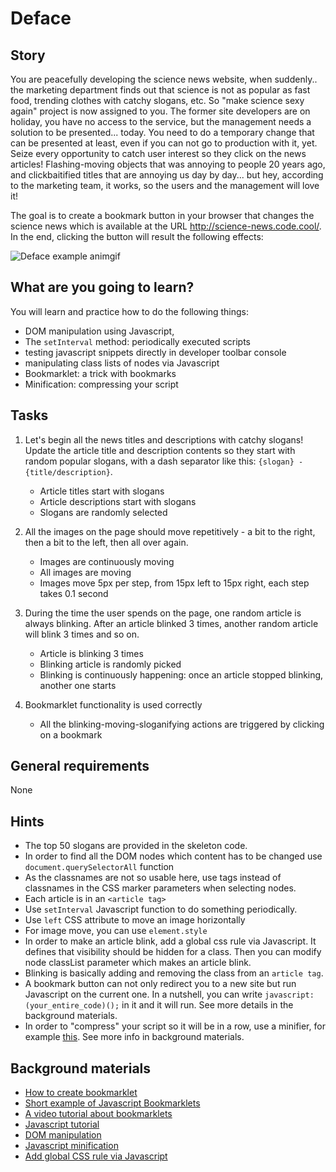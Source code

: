 # Deface

## Story

You are peacefully developing the science news website, when suddenly.. the marketing department finds out that science is not as popular as fast food,
trending clothes with catchy slogans, etc.
So "make science sexy again" project is now assigned to you. The former site developers are on holiday,
you have no access to the service, but the management needs a solution to be presented... today.
You need to do a temporary change that can be presented at least, even if you can not go to production
with it, yet.
Seize every opportunity to catch user interest so they click on the news articles!
Flashing-moving objects that was annoying to people 20 years ago, and
clickbaitified titles that are annoying us day by day... but hey, according to the
marketing team, it works, so the users and the management will love it!

The goal is to create a bookmark button in your browser that changes the science news which is
available at the URL http://science-news.code.cool/. In the end, clicking the button will result the
following effects:

![Deface example animgif](media/web/deface.gif)

## What are you going to learn?

You will learn and practice how to do the following things:

- DOM manipulation using Javascript,
- The `setInterval` method: periodically executed scripts
- testing javascript snippets directly in developer toolbar console
- manipulating class lists of nodes via Javascript
- Bookmarklet: a trick with bookmarks
- Minification: compressing your script

## Tasks

1. Let's begin all the news titles and descriptions with catchy slogans! Update the article title and description contents so they start with random popular slogans, with a dash separator like this: `{slogan} - {title/description}`.
    - Article titles start with slogans
    - Article descriptions start with slogans
    - Slogans are randomly selected

2. All the images on the page should move repetitively - a bit to the right, then a bit to the left, then all over again.
    - Images are continuously moving
    - All images are moving
    - Images move 5px per step, from 15px left to 15px right, each step takes 0.1 second

3. During the time the user spends on the page, one random article is always blinking. After an article blinked 3 times, another random article will blink 3 times and so on.
    - Article is blinking 3 times
    - Blinking article is randomly picked
    - Blinking is continuously happening: once an article stopped blinking, another one starts

4. Bookmarklet functionality is used correctly
    - All the blinking-moving-sloganifying actions are triggered by clicking on a bookmark

## General requirements

None

## Hints

- The top 50 slogans are provided in the skeleton code.
- In order to find all the DOM nodes which content has to be changed use
  `document.querySelectorAll` function
- As the classnames are not so usable here, use tags instead of classnames in the CSS marker
  parameters when selecting nodes.
- Each article is in an `<article tag>`
- Use `setInterval` Javascript function to do something periodically.
- Use `left` CSS attribute to move an image horizontally
- For image move, you can use `element.style`
- In order to make an article blink, add a global css rule via Javascript.
  It defines that visibility should be hidden for a class. Then you can modify node classList parameter
  which makes an article blink.
- Blinking is basically adding and removing the class from an `article tag`.
- A bookmark button can not only redirect you to a new site but run Javascript on the current one.
  In a nutshell, you can write `javascript:(your_entire_code)();` in it and it will run. See more details
  in the background materials.
- In order to "compress" your script so it will be in a row, use a minifier, for example
  [this](https://javascript-minifier.com/). See more info in background materials.

## Background materials

- <i class="far fa-book-open"></i> [How to create bookmarklet](https://web.archive.org/web/20201215010835/http://dev-hq.net/posts/1--create-javascript-bookmarklet)
- <i class="far fa-book-open"></i> [Short example of Javascript Bookmarklets](https://gist.github.com/caseywatts/c0cec1f89ccdb8b469b1)
- <i class="far fa-video"></i> [A video tutorial about bookmarklets](https://youtube.com/watch?v=DloHqUfPbJc)
- [Javascript tutorial](https://javascript.info/)
- <i class="far fa-exclamation"></i> [DOM manipulation](project/curriculum/materials/pages/javascript/javascript-dom.md)
- <i class="far fa-book-open"></i> [Javascript minification](<https://en.wikipedia.org/wiki/Minification_(programming)>)
- <i class="far fa-book-open"></i> [Add global CSS rule via Javascript](https://dev.to/karataev/set-css-styles-with-javascript-3nl5)
